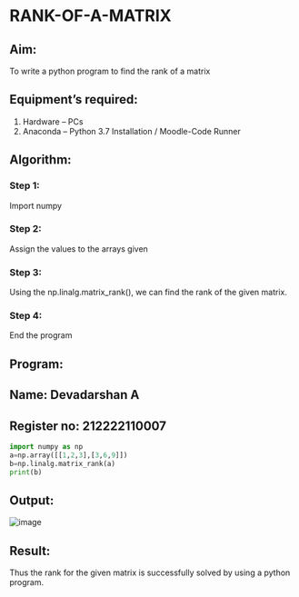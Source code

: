 # RANK-OF-A-MATRIX
## Aim:
To write a python program to find the rank of a matrix
## Equipment’s required:
1. 	Hardware – PCs
2. 	Anaconda – Python 3.7 Installation / Moodle-Code Runner
## Algorithm:
### Step 1: 
Import numpy
### Step 2:
Assign the values to the arrays given 
### Step 3:
Using the np.linalg.matrix_rank(), we can find the rank of the given matrix.
### Step 4: 
End the program
## Program:
## Name: Devadarshan A 
## Register no: 212222110007
```python
import numpy as np
a=np.array([[1,2,3],[3,6,9]])
b=np.linalg.matrix_rank(a)
print(b)
```


## Output:
![image](https://github.com/DEVADARSHAN2/RANK-OF-A-MATRIX/assets/119432150/46b7204b-ecc4-4cc6-98fe-c049d52a4e60)

## Result:
Thus the rank for the given matrix is successfully solved by  using a python program.


